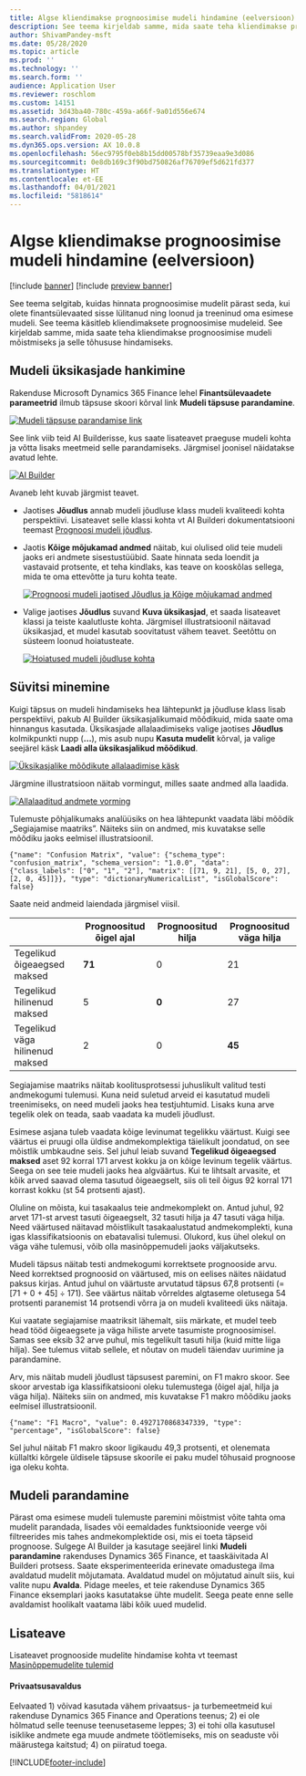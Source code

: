 ```yaml
---
title: Algse kliendimakse prognoosimise mudeli hindamine (eelversioon)
description: See teema kirjeldab samme, mida saate teha kliendimakse prognoosimise mudeli mõistmiseks ja selle tõhususe hindamiseks.
author: ShivamPandey-msft
ms.date: 05/28/2020
ms.topic: article
ms.prod: ''
ms.technology: ''
ms.search.form: ''
audience: Application User
ms.reviewer: roschlom
ms.custom: 14151
ms.assetid: 3d43ba40-780c-459a-a66f-9a01d556e674
ms.search.region: Global
ms.author: shpandey
ms.search.validFrom: 2020-05-28
ms.dyn365.ops.version: AX 10.0.8
ms.openlocfilehash: 56ec9795f0eb8b15dd00578bf35739eaa9e3d086
ms.sourcegitcommit: 0e8db169c3f90bd750826af76709ef5d621fd377
ms.translationtype: HT
ms.contentlocale: et-EE
ms.lasthandoff: 04/01/2021
ms.locfileid: "5818614"
---
```

# <a name="evaluate-the-initial-customer-payment-prediction-model-preview"></a>Algse kliendimakse prognoosimise mudeli hindamine (eelversioon)

[!include [banner](../includes/banner.md)]
[!include [preview banner](../includes/preview-banner.md)]

See teema selgitab, kuidas hinnata prognoosimise mudelit pärast seda, kui olete finantsülevaated sisse lülitanud ning loonud ja treeninud oma esimese mudeli. See teema käsitleb kliendimaksete prognoosimise mudeleid. See kirjeldab samme, mida saate teha kliendimakse prognoosimise mudeli mõistmiseks ja selle tõhususe hindamiseks.

## <a name="getting-details-about-the-model"></a>Mudeli üksikasjade hankimine

Rakenduse Microsoft Dynamics 365 Finance lehel **Finantsülevaadete parameetrid** ilmub täpsuse skoori kõrval link **Mudeli täpsuse parandamine**.

[![Mudeli täpsuse parandamise link](./media/prediction-model.png)](./media/prediction-model.png)

See link viib teid AI Builderisse, kus saate lisateavet praeguse mudeli kohta ja võtta lisaks meetmeid selle parandamiseks. Järgmisel joonisel näidatakse avatud lehte.

[![AI Builder](./media/what-to-predict.png)](./media/what-to-predict.png)

Avaneb leht kuvab järgmist teavet.

- Jaotises **Jõudlus** annab mudeli jõudluse klass mudeli kvaliteedi kohta perspektiivi. Lisateavet selle klassi kohta vt AI Builderi dokumentatsiooni teemast [Prognoosi mudeli jõudlus](https://docs.microsoft.com/ai-builder/prediction-performance).
- Jaotis **Kõige mõjukamad andmed** näitab, kui olulised olid teie mudeli jaoks eri andmete sisestustüübid. Saate hinnata seda loendit ja vastavaid protsente, et teha kindlaks, kas teave on kooskõlas sellega, mida te oma ettevõtte ja turu kohta teate.

    [![Prognoosi mudeli jaotised Jõudlus ja Kõige mõjukamad andmed](./media/models.png)](./media/models.png)

- Valige jaotises **Jõudlus** suvand **Kuva üksikasjad**, et saada lisateavet klassi ja teiste kaalutluste kohta. Järgmisel illustratsioonil näitavad üksikasjad, et mudel kasutab soovitatust vähem teavet. Seetõttu on süsteem loonud hoiatusteate.

    [![Hoiatused mudeli jõudluse kohta](./media/details.png)](./media/details.png)

## <a name="digging-deeper"></a>Süvitsi minemine

Kuigi täpsus on mudeli hindamiseks hea lähtepunkt ja jõudluse klass lisab perspektiivi, pakub AI Builder üksikasjalikumaid mõõdikuid, mida saate oma hinnangus kasutada. Üksikasjade allalaadimiseks valige jaotises **Jõudlus** kolmikpunkti nupp (**…**), mis asub nupu **Kasuta mudelit** kõrval, ja valige seejärel käsk **Laadi alla üksikasjalikud mõõdikud**.

[![Üksikasjalike mõõdikute allalaadimise käsk](./media/performance.png)](./media/performance.png)

Järgmine illustratsioon näitab vormingut, milles saate andmed alla laadida.

[![Allalaaditud andmete vorming](./media/data-format.png)](./media/data-format.png)

Tulemuste põhjalikumaks analüüsiks on hea lähtepunkt vaadata läbi mõõdik „Segiajamise maatriks”. Näiteks siin on andmed, mis kuvatakse selle mõõdiku jaoks eelmisel illustratsioonil.

`{"name": "Confusion Matrix", "value": {"schema_type": "confusion_matrix", "schema_version": "1.0.0", "data": {"class_labels": ["0", "1", "2"], "matrix": [[71, 9, 21], [5, 0, 27], [2, 0, 45]]}}, "type": "dictionaryNumericalList", "isGlobalScore": false}`

Saate neid andmeid laiendada järgmisel viisil.

| &nbsp;                   | Prognoositud õigel ajal | Prognoositud hilja | Prognoositud väga hilja |
|--------------------------|-------------------|----------------|---------------------|
| Tegelikud õigeaegsed maksed   | **71**            | 0              | 21                  |
| Tegelikud hilinenud maksed      | 5                 | **0**          | 27                  |
| Tegelikud väga hilinenud maksed | 2                 | 0              | **45**              |

Segiajamise maatriks näitab koolitusprotsessi juhuslikult valitud testi andmekogumi tulemusi. Kuna neid suletud arveid ei kasutatud mudeli treenimiseks, on need mudeli jaoks hea testjuhtumid. Lisaks kuna arve tegelik olek on teada, saab vaadata ka mudeli jõudlust.

Esimese asjana tuleb vaadata kõige levinumat tegelikku väärtust. Kuigi see väärtus ei pruugi olla üldise andmekomplektiga täielikult joondatud, on see mõistlik umbkaudne seis. Sel juhul leiab suvand **Tegelikud õigeaegsed maksed** aset 92 korral 171 arvest kokku ja on kõige levinum tegelik väärtus. Seega on see teie mudeli jaoks hea algväärtus. Kui te lihtsalt arvasite, et kõik arved saavad olema tasutud õigeaegselt, siis oli teil õigus 92 korral 171 korrast kokku (st 54 protsenti ajast).

Oluline on mõista, kui tasakaalus teie andmekomplekt on. Antud juhul, 92 arvet 171-st arvest tasuti õigeaegselt, 32 tasuti hilja ja 47 tasuti väga hilja. Need väärtused näitavad mõistlikult tasakaalustatud andmekomplekti, kuna igas klassifikatsioonis on ebatavalisi tulemusi. Olukord, kus ühel olekul on väga vähe tulemusi, võib olla masinõppemudeli jaoks väljakutseks.

Mudeli täpsus näitab testi andmekogumi korrektsete prognooside arvu. Need korrektsed prognoosid on väärtused, mis on eelises näites näidatud paksus kirjas. Antud juhul on väärtuste arvutatud täpsus 67,8 protsenti (= \[71 + 0 + 45\] ÷ 171). See väärtus näitab võrreldes algtaseme oletusega 54 protsenti paranemist 14 protsendi võrra ja on mudeli kvaliteedi üks näitaja.

Kui vaatate segiajamise maatriksit lähemalt, siis märkate, et mudel teeb head tööd õigeaegsete ja väga hiliste arvete tasumiste prognoosimisel. Samas see eksib 32 arve puhul, mis tegelikult tasuti hilja (kuid mitte liiga hilja). See tulemus viitab sellele, et nõutav on mudeli täiendav uurimine ja parandamine.

Arv, mis näitab mudeli jõudlust täpsusest paremini, on F1 makro skoor. See skoor arvestab iga klassifikatsiooni oleku tulemustega (õigel ajal, hilja ja väga hilja). Näiteks siin on andmed, mis kuvatakse F1 makro mõõdiku jaoks eelmisel illustratsioonil.

`{"name": "F1 Macro", "value": 0.4927170868347339, "type": "percentage", "isGlobalScore": false}`

Sel juhul näitab F1 makro skoor ligikaudu 49,3 protsenti, et olenemata küllaltki kõrgele üldisele täpsuse skoorile ei paku mudel tõhusaid prognoose iga oleku kohta.

## <a name="improving-the-model"></a>Mudeli parandamine

Pärast oma esimese mudeli tulemuste paremini mõistmist võite tahta oma mudelit parandada, lisades või eemaldades funktsioonide veerge või filtreerides mis tahes andmekomplektide osi, mis ei toeta täpseid prognoose. Sulgege AI Builder ja kasutage seejärel linki **Mudeli parandamine** rakenduses Dynamics 365 Finance, et taaskäivitada AI Builderi protsess. Saate eksperimenteerida erinevate omadustega ilma avaldatud mudelit mõjutamata. Avaldatud mudel on mõjutatud ainult siis, kui valite nupu **Avalda**. Pidage meeles, et teie rakenduse Dynamics 365 Finance eksemplari jaoks kasutatakse ühte mudelit. Seega peate enne selle avaldamist hoolikalt vaatama läbi kõik uued mudelid.

## <a name="for-more-information"></a>Lisateave

Lisateavet prognooside mudelite hindamise kohta vt teemast [Masinõppemudelite tulemid](/confusion-matrix.md)

#### <a name="privacy-notice"></a>Privaatsusavaldus
Eelvaated 1) võivad kasutada vähem privaatsus- ja turbemeetmeid kui rakenduse Dynamics 365 Finance and Operations teenus; 2) ei ole hõlmatud selle teenuse teenusetaseme leppes; 3) ei tohi olla kasutusel isiklike andmete ega muude andmete töötlemiseks, mis on seaduste või määrustega kaitstud; 4) on piiratud toega.


[!INCLUDE[footer-include](../../includes/footer-banner.md)]